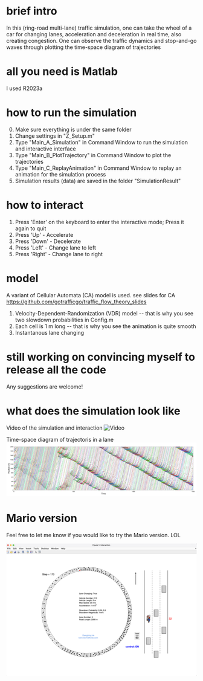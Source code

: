 # brief intro
In this (ring-road multi-lane) traffic simulation, one can take the wheel of a car for changing lanes, acceleration and deceleration in real time, also creating congestion. One can observe the traffic dynamics and stop-and-go waves through plotting the time-space diagram of trajectories

# all you need is Matlab
I used R2023a

# how to run the simulation
  0. Make sure everything is under the same folder
  1. Change settings in "Z_Setup.m"
  2. Type "Main_A_Simulation" in Command Window to run the simulation and interactive interface
  3. Type "Main_B_PlotTrajectory" in Command Window to plot the trajectories
  4. Type "Main_C_ReplayAnimation" in Command Window to replay an animation for the simulation process
  5. Simulation results (data) are saved in the folder "SimulationResult"

# how to interact
  1. Press 'Enter' on the keyboard to enter the interactive mode; Press it again to quit
  2. Press 'Up' - Accelerate
  3. Press 'Down' - Decelerate
  4. Press 'Left' - Change lane to left
  5. Press 'Right' - Change lane to right

# model
A variant of Cellular Automata (CA) model is used. see slides for CA https://github.com/gotrafficgo/traffic_flow_theory_slides
  1. Velocity-Dependent-Randomization (VDR) model -- that is why you see two slowdown probabilities in Config.m
  2. Each cell is 1 m long -- that is why you see the animation is quite smooth
  3. Instantanous lane changing

# still working on convincing myself to release all the code
Any suggestions are welcome!

# what does the simulation look like
Video of the simulation and interaction
![Video](demo/video_simulation.gif)

Time-space diagram of trajectoris in a lane
![Diagram](demo/time_space_diagram_of_trajectories_in_one_lane.png)

# Mario version
Feel free to let me know if you would like to try the Mario version. LOL

![Diagram](demo/Mario.png)

